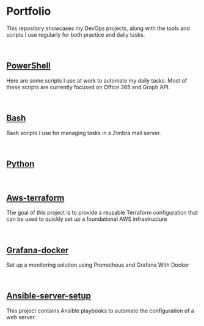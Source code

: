 # Portfolio

This repository showcases my DevOps projects, along with the tools and scripts I use regularly for both practice and daily tasks.

<br/>

## [PowerShell](./powershell-scripts/)

Here are some scripts I use at work to automate my daily tasks. Most of these scripts are currently focused on Office 365 and Graph API.

<br/>

## [Bash](./bash/)

Bash scripts I use for managing tasks in a Zimbra mail server.

<br/>

## [Python](./python/)



<br/>

## [Aws-terraform](./aws-terraform/)

The goal of this project is to provide a reusable Terraform configuration that can be used to quickly set up a foundational AWS infrastructure

<br/>

## [Grafana-docker](./grafana-docker/)

Set up a monitoring solution using Prometheus and Grafana With Docker

<br/>

## [Ansible-server-setup](./ansible-server-setup/)

This project contains Ansible playbooks to automate the configuration of a web server
